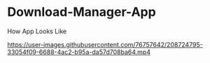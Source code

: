# Download-Manager-App

How App Looks Like




https://user-images.githubusercontent.com/76757642/208724795-33054f09-6688-4ac2-b95a-da57d708ba64.mp4

